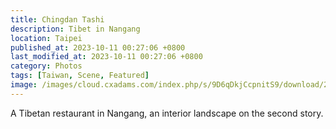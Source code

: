 ```yaml
---
title: Chingdan Tashi
description: Tibet in Nangang
location: Taipei
published_at: 2023-10-11 00:27:06 +0800
last_modified_at: 2023-10-11 00:27:06 +0800
category: Photos
tags: [Taiwan, Scene, Featured]
image: /images/cloud.cxadams.com/index.php/s/9D6qDkjCcpnitS9/download/20230511-2021_Taipei_Nangang_L1009624-0.jpg
---
```


A Tibetan restaurant in Nangang, an interior landscape on the second story.
